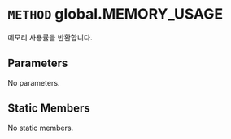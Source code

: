 # `METHOD` global.MEMORY_USAGE
메모리 사용률을 반환합니다.

## Parameters
No parameters.

## Static Members
No static members.
